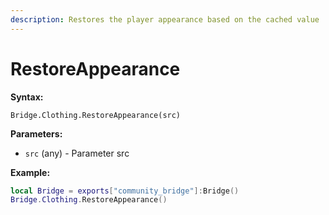 ```yaml
---
description: Restores the player appearance based on the cached value
---
```


# RestoreAppearance

**Syntax:**

```
Bridge.Clothing.RestoreAppearance(src)
```

**Parameters:**

* `src` (any) - Parameter src

**Example:**

```lua
local Bridge = exports["community_bridge"]:Bridge()
Bridge.Clothing.RestoreAppearance()
```
